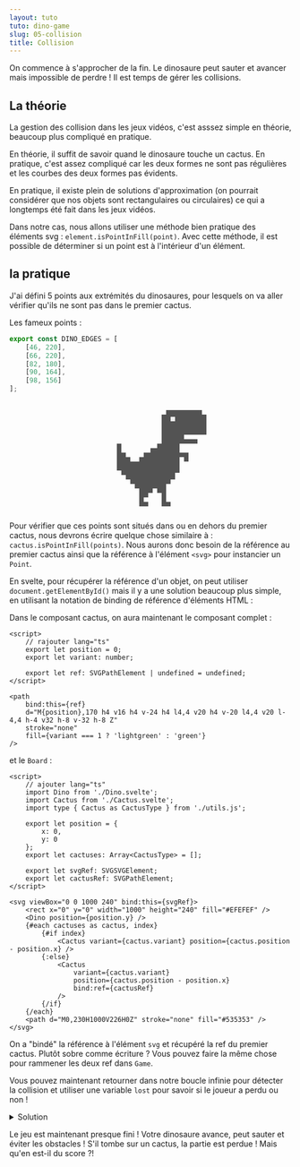 ```yaml
---
layout: tuto
tuto: dino-game
slug: 05-collision
title: Collision
---
```


<script>
	import CodeCollision from './CodeCollision.md';
</script>

On commence à s'approcher de la fin. Le dinosaure peut sauter et avancer mais impossible de perdre ! Il est temps de gérer les collisions.

## La théorie

La gestion des collision dans les jeux vidéos, c'est asssez simple en théorie, beaucoup plus compliqué en pratique.

En théorie, il suffit de savoir quand le dinosaure touche un cactus. En pratique, c'est assez compliqué car les deux formes ne sont pas régulières et les courbes des deux formes pas évidents.

En pratique, il existe plein de solutions d'approximation (on pourrait considérer que nos objets sont rectangulaires ou circulaires) ce qui a longtemps été fait dans les jeux vidéos.

Dans notre cas, nous allons utiliser une méthode bien pratique des éléments svg : `element.isPointInFill(point)`. Avec cette méthode, il est possible de déterminer si un point est à l'intérieur d'un élément.

## la pratique

J'ai défini 5 points aux extrémités du dinosaures, pour lesquels on va aller vérifier qu'ils ne sont pas dans le premier cactus.

Les fameux points :

```typescript
export const DINO_EDGES = [
	[46, 220],
	[66, 220],
	[82, 180],
	[90, 164],
	[98, 156]
];
```

<div class="dino-wrapper">
	<svg viewBox="0 0 100 100">
		<g transform="translate(0 -128)">
			<path
				d="M80,178h-4v14h-4v6h-4v4h-4v16h4v4h-8v-12h-4v-4h-4v4h-4v4h-4v4h4v4h-8v-16h-4v-4h-4v-4h-4v-4h-4v-4h-4v-24h4v8h4v4h4v4h8v-4h4v-4h6v-4h6v-4h4v-26h4v-4h32v4h4v18h-20v4h12v4h-16v8h8v8h-4v-4z"
				stroke="none"
				fill="#535353"
			/>
			<path d="M68,142v4h4v-4h-4z" stroke="none" fill="#EFEFEF" />
			{#each [
				[46, 220],
				[66, 220],
				[82, 180],
				[90, 164],
				[98, 156]
			] as [x, y]}
				<path d="M{x},{y}h0.01" stroke="red" stroke-width="3" stroke-linecap="round" />
			{/each}
		</g>
	</svg>
</div>

Pour vérifier que ces points sont situés dans ou en dehors du premier cactus, nous devrons écrire quelque chose similaire à : `cactus.isPointInFill(points)`. Nous aurons donc besoin de la référence au premier cactus ainsi que la référence à l'élément `<svg>` pour instancier un `Point`.

En svelte, pour récupérer la référence d'un objet, on peut utiliser `document.getElementById()` mais il y a une solution beaucoup plus simple, en utilisant la notation de binding de référence d'éléments HTML :

Dans le composant cactus, on aura maintenant le composant complet :

```svelte
<script>
	// rajouter lang="ts"
	export let position = 0;
	export let variant: number;

	export let ref: SVGPathElement | undefined = undefined;
</script>

<path
	bind:this={ref}
	d="M{position},170 h4 v16 h4 v-24 h4 l4,4 v20 h4 v-20 l4,4 v20 l-4,4 h-4 v32 h-8 v-32 h-8 Z"
	stroke="none"
	fill={variant === 1 ? 'lightgreen' : 'green'}
/>
```

et le `Board` :

```svelte
<script>
	// ajouter lang="ts"
	import Dino from './Dino.svelte';
	import Cactus from './Cactus.svelte';
	import type { Cactus as CactusType } from './utils.js';

	export let position = {
		x: 0,
		y: 0
	};
	export let cactuses: Array<CactusType> = [];

	export let svgRef: SVGSVGElement;
	export let cactusRef: SVGPathElement;
</script>

<svg viewBox="0 0 1000 240" bind:this={svgRef}>
	<rect x="0" y="0" width="1000" height="240" fill="#EFEFEF" />
	<Dino position={position.y} />
	{#each cactuses as cactus, index}
		{#if index}
			<Cactus variant={cactus.variant} position={cactus.position - position.x} />
		{:else}
			<Cactus
				variant={cactus.variant}
				position={cactus.position - position.x}
				bind:ref={cactusRef}
			/>
		{/if}
	{/each}
	<path d="M0,230H1000V226H0Z" stroke="none" fill="#535353" />
</svg>
```

On a "bindé" la référence à l'élément `svg` et récupéré la ref du premier cactus. Plutôt sobre comme écriture ? Vous pouvez faire la même chose pour rammener les deux ref dans `Game`.

Vous pouvez maintenant retourner dans notre boucle infinie pour détecter la collision et utiliser une variable `lost` pour savoir si le joueur a perdu ou non !

<details>
	<summary>Solution</summary>
	<CodeCollision/>
</details>

Le jeu est maintenant presque fini ! Votre dinosaure avance, peut sauter et éviter les obstacles ! S'il tombe sur un cactus, la partie est perdue ! Mais qu'en est-il du score ?!

<style>
	.dino-wrapper {
        max-width: 200px;
        margin: auto;
	}
</style>
